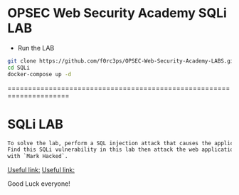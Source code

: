 # OPSEC Web Security Academy SQLi LAB

- Run the LAB
```bash
git clone https://github.com/f0rc3ps/OPSEC-Web-Security-Academy-LABS.git
cd SQLi
docker-compose up -d
```

=====================================================================
# SQLi LAB
```xml
To solve the lab, perform a SQL injection attack that causes the application to display one or more errors.
Find this SQLi vulnerability in this lab then attack the web application, then go access the web application and change user `Mark Cooper`
with `Mark Hacked`.
```
[Useful link:](https://github.com/nu11secur1ty/G0BurpSQLmaPI)
[Useful link:](https://github.com/nu11secur1ty/Docker)

Good Luck everyone!
